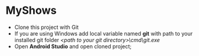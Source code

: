 # MyShows

* Clone this project with Git
* If you are using Windows add local variable named **git** with path to your installed git folder  *\<path to your git directory>\cmd\git.exe*
* Open **Android Studio** and open cloned project;